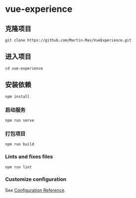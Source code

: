 # vue-experience

## 克隆项目
```
git clone https://github.com/Martin-Mas/VueExperience.git
```

## 进入项目
```
cd vue-experience
```

## 安装依赖
```
npm install
```

### 启动服务
```
npm run serve
```

### 打包项目
```
npm run build
```

### Lints and fixes files
```
npm run lint
```

### Customize configuration
See [Configuration Reference](https://cli.vuejs.org/config/).

